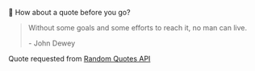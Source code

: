 📣 How about a quote before you go?

> Without some goals and some efforts to reach it, no man can live.
>
> <p>- John Dewey</p>

Quote requested from [Random Quotes API](https://github.com/lukePeavey/quotable)
